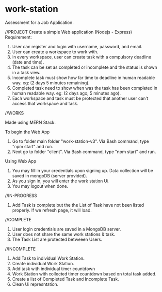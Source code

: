 # work-station

Assessment for a Job Application.

//PROJECT
Create a simple Web application (Nodejs - Express)
Requirement:

1. User can register and login with username, password, and email.
2. User can create a workspace to work with.
3. In every workspace, user can create task with a compulsory deadline (date and time).
4. The task can be set as completed or incomplete and the status is shown in a task view.
5. Incomplete task must show how far time to deadline in human readable way. eg: (2 days 5 minutes remaining).
6. Completed task need to show when was the task has been completed in human readable way. eg: (2 days ago, 5 minutes ago).
7. Each workspace and task must be protected that another user can't access that workspace and task.

//WORKS

Made using MERN Stack.

To begin the Web App

1. Go to folder main folder "work-station-v3". Via Bash command, type "npm start" and run.
2. Next go to folder "client". Via Bash command, type "npm start" and run.

Using Web App
1. You may fill in your credentials upon signing up. Data collection will be saved in mongoDB (server provided).
2. As you sign in, you will enter the work station Ui.
3. You may logout when done.

//IN-PROGRESS
1. Add Task is complete but the the List of Task have not been listed properly. If we refresh page, it will load.

//COMPLETE
1. User login credentials are saved in a MongoDB server.
2. User does not share the same work stations & task.
3. The Task List are protected betweeen Users.

//INCOMPLETE
1. Add Task to individual Work Station.
2. Create individual Work Station.
3. Add task with individual timer countdown
4. Work Station with collected timer countdown based on total task added.
5. Create a list of Completed Task and Incomplete Task.
6. Clean Ui represntation.

